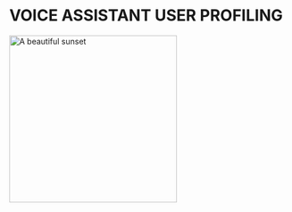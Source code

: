 # VOICE ASSISTANT USER PROFILING
<img src="https://github.com/yourusername/repositoryname/blob/main/images/sunset.jpg" alt="A beautiful sunset" width="300">
